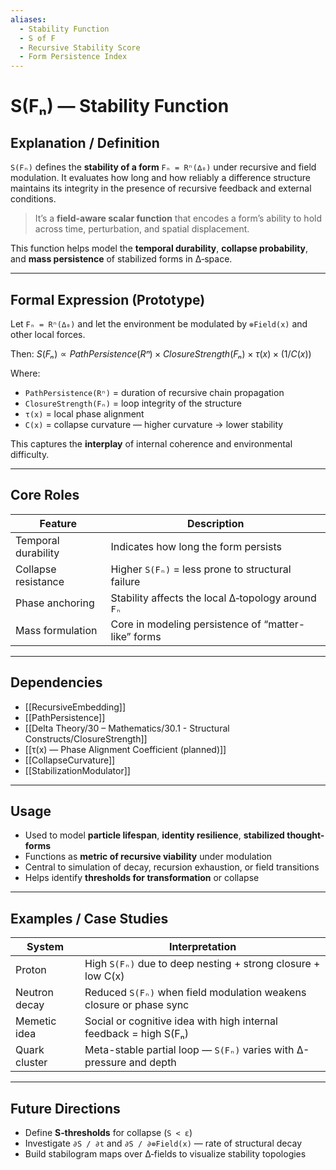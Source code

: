 ```yaml
---
aliases:
  - Stability Function
  - S of F
  - Recursive Stability Score
  - Form Persistence Index
---
```


# S(Fₙ) — Stability Function

## Explanation / Definition

`S(Fₙ)` defines the **stability of a form** `Fₙ = Rⁿ(∆₀)` under recursive and field modulation. It evaluates how long and how reliably a difference structure maintains its integrity in the presence of recursive feedback and external conditions.

> It’s a **field-aware scalar function** that encodes a form’s ability to hold across time, perturbation, and spatial displacement.

This function helps model the **temporal durability**, **collapse probability**, and **mass persistence** of stabilized forms in ∆‑space.

---

## Formal Expression (Prototype)

Let `Fₙ = Rⁿ(∆₀)` and let the environment be modulated by `⊚Field(x)` and other local forces.

Then:
$S(Fₙ) ∝ PathPersistence(Rⁿ) × ClosureStrength(Fₙ) × τ(x) × (1 / C(x))$

Where:
- `PathPersistence(Rⁿ)` = duration of recursive chain propagation
- `ClosureStrength(Fₙ)` = loop integrity of the structure
- `τ(x)` = local phase alignment
- `C(x)` = collapse curvature — higher curvature → lower stability

This captures the **interplay** of internal coherence and environmental difficulty.

---

## Core Roles

| Feature             | Description                                             |
|---------------------|---------------------------------------------------------|
| Temporal durability | Indicates how long the form persists                    |
| Collapse resistance | Higher `S(Fₙ)` = less prone to structural failure       |
| Phase anchoring     | Stability affects the local ∆‑topology around `Fₙ`      |
| Mass formulation    | Core in modeling persistence of “matter-like” forms     |

---

## Dependencies

- [[RecursiveEmbedding]]
- [[PathPersistence]]
- [[Delta Theory/30 – Mathematics/30.1 - Structural Constructs/ClosureStrength]]
- [[τ(x) — Phase Alignment Coefficient (planned)]]
- [[CollapseCurvature]]
- [[StabilizationModulator]]

---

## Usage

- Used to model **particle lifespan**, **identity resilience**, **stabilized thought-forms**
- Functions as **metric of recursive viability** under modulation
- Central to simulation of decay, recursion exhaustion, or field transitions
- Helps identify **thresholds for transformation** or collapse

---

## Examples / Case Studies

| System         | Interpretation                                                       |
|----------------|----------------------------------------------------------------------|
| Proton         | High `S(Fₙ)` due to deep nesting + strong closure + low C(x)         |
| Neutron decay  | Reduced `S(Fₙ)` when field modulation weakens closure or phase sync  |
| Memetic idea   | Social or cognitive idea with high internal feedback = high S(Fₙ)    |
| Quark cluster  | Meta-stable partial loop — `S(Fₙ)` varies with ∆-pressure and depth  |

---

## Future Directions

- Define **S‑thresholds** for collapse (`S < ε`)
- Investigate `∂S / ∂t` and `∂S / ∂⊚Field(x)` — rate of structural decay
- Build stabilogram maps over ∆‑fields to visualize stability topologies